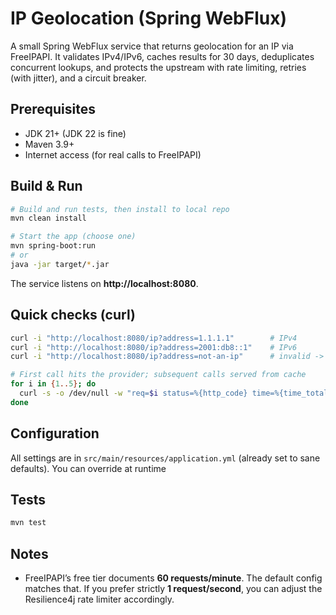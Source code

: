 # IP Geolocation (Spring WebFlux)

A small Spring WebFlux service that returns geolocation for an IP via FreeIPAPI.
It validates IPv4/IPv6, caches results for 30 days, deduplicates concurrent lookups, and protects the upstream with rate limiting, retries (with jitter), and a circuit breaker.

## Prerequisites
- JDK 21+ (JDK 22 is fine)
- Maven 3.9+
- Internet access (for real calls to FreeIPAPI)

## Build & Run
```bash
# Build and run tests, then install to local repo
mvn clean install

# Start the app (choose one)
mvn spring-boot:run
# or
java -jar target/*.jar
```
The service listens on **http://localhost:8080**.


## Quick checks (curl)
```bash
curl -i "http://localhost:8080/ip?address=1.1.1.1"        # IPv4
curl -i "http://localhost:8080/ip?address=2001:db8::1"    # IPv6
curl -i "http://localhost:8080/ip?address=not-an-ip"      # invalid -> 400

# First call hits the provider; subsequent calls served from cache
for i in {1..5}; do
  curl -s -o /dev/null -w "req=$i status=%{http_code} time=%{time_total}s\n"     "http://localhost:8080/ip?address=8.8.8.8"
done
```

## Configuration
All settings are in `src/main/resources/application.yml` (already set to sane defaults). You can override at runtime


## Tests
```bash
mvn test
```

## Notes
- FreeIPAPI’s free tier documents **60 requests/minute**. The default config matches that. If you prefer strictly **1 request/second**, you can adjust the Resilience4j rate limiter accordingly.
